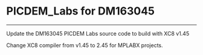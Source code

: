 # PICDEM_Labs for DM163045
--------------------

Update the DM163045 PICDEM Labs source code to build with XC8 v1.45

Change XC8 compiler from v1.45 to 2.45 for MPLABX projects.
